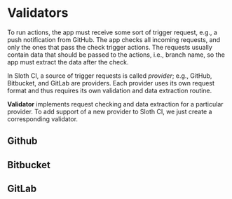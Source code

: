# Validators

To run actions, the app must receive some sort of trigger request, e.g., a push notification from GitHub. The app checks all incoming requests, and only the ones that pass the check trigger actions. The requests usually contain data that should be passed to the actions, i.e., branch name, so the app must extract the data after the check.

In Sloth  CI, a source of trigger requests is called *provider*; e.g., GitHub, Bitbucket, and GitLab are providers. Each provider uses its own request format and thus requires its own validation and data extraction routine.

**Validator** implements request checking and data extraction for a particular provider. To add support of a new provider to Sloth CI, we just create a corresponding validator.

## Github

<include repo_url="https://github.com/sloth-ci/sloth-ci-val-github.git" path="README.md" sethead="2" nohead="true"></include>


## Bitbucket

<include repo_url="https://github.com/sloth-ci/sloth-ci.validators.bitbucket.git" path="README.md" sethead="2" nohead="true"></include>


## GitLab

<include repo_url="https://github.com/sloth-ci/sloth-ci.validators.gitlab.git" path="README.md" sethead="2" nohead="true"></include>
